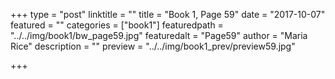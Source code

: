 +++
type = "post"
linktitle = ""
title = "Book 1, Page 59"
date = "2017-10-07"
featured = ""
categories = ["book1"]
featuredpath = "../../img/book1/bw_page59.jpg"
featuredalt = "Page59"
author = "Maria Rice"
description = ""
preview = "../../img/book1_prev/preview59.jpg"

+++

